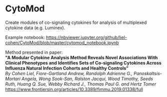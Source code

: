 # CytoMod

Create modules of co-signaling cytokines for analysis of multiplexed cytokine data (e.g. Luminex).

Example notebook: https://nbviewer.jupyter.org/github/liel-cohen/CytoMod/blob/master/cytomod_notebook.ipynb

Method presented in paper:\
**"A Modular Cytokine Analysis Method Reveals Novel Associations With Clinical Phenotypes and Identifies Sets of Co-signaling Cytokines Across Influenza Natural Infection Cohorts and Healthy Controls"**\
*By Cohen Liel, Fiore-Gartland Andrew, Randolph Adrienne G., Panoskaltsis-Mortari Angela, Wong Sook-San, Ralston Jacqui, Wood Timothy, Seeds Ruth, Huang Q. Sue, Webby Richard J., Thomas Paul G. and Hertz Tomer*\
https://www.frontiersin.org/articles/10.3389/fimmu.2019.01338/full
